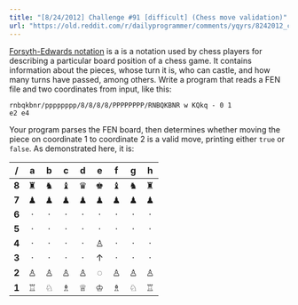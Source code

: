 ```yaml
---
title: "[8/24/2012] Challenge #91 [difficult] (Chess move validation)"
url: "https://old.reddit.com/r/dailyprogrammer/comments/yqyrs/8242012_challenge_91_difficult_chess_move/"
---
```


[Forsyth-Edwards notation](http://en.wikipedia.org/wiki/Forsyth%E2%80%93Edwards_Notation) is a is a notation used by chess players for describing a particular board position of a chess game. It contains information about the pieces, whose turn it is, who can castle, and how many turns have passed, among others. Write a program that reads a FEN file and two coordinates from input, like this:

    rnbqkbnr/pppppppp/8/8/8/8/PPPPPPPP/RNBQKBNR w KQkq - 0 1
    e2 e4

Your program parses the FEN board, then determines whether moving the piece on coordinate 1 to coordinate 2 is a valid move, printing either `true` or `false`. As demonstrated here, it is:


/|a|b|c|d|e|f|g|h
:-:|:-:|:-:|:-:|:-:|:-:|:-:|:-:|:-:
**8**|♜|♞|♝|♛|♚|♝|♞|♜
**7**|♟|♟|♟|♟|♟|♟|♟|♟
**6**|·|·|·|·|·|·|·|·
**5**|·|·|·|·|·|·|·|·
**4**|·|·|·|·|♙|·|·|·
**3**|·|·|·|·|↑|·|·|·
**2**|♙|♙|♙|♙|◌|♙|♙|♙
**1**|♖|♘|♗|♕|♔|♗|♘|♖

